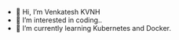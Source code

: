 - 👋 Hi, I’m Venkatesh KVNH
- 👀 I’m interested in coding..
- 🌱 I’m currently learning Kubernetes and Docker.
